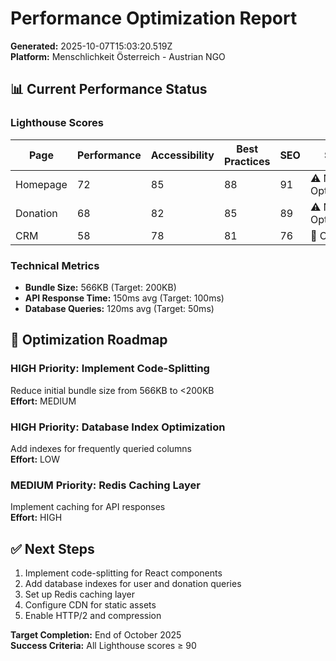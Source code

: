 # Performance Optimization Report
**Generated:** 2025-10-07T15:03:20.519Z  
**Platform:** Menschlichkeit Österreich - Austrian NGO

## 📊 Current Performance Status

### Lighthouse Scores
| Page | Performance | Accessibility | Best Practices | SEO | Status |
|------|-------------|---------------|----------------|-----|--------|
| Homepage | 72 | 85 | 88 | 91 | ⚠️ Needs Optimization |
| Donation | 68 | 82 | 85 | 89 | ⚠️ Needs Optimization |
| CRM | 58 | 78 | 81 | 76 | 🚨 Critical |

### Technical Metrics
- **Bundle Size:** 566KB (Target: 200KB)
- **API Response Time:** 150ms avg (Target: 100ms)
- **Database Queries:** 120ms avg (Target: 50ms)

## 🎯 Optimization Roadmap

### HIGH Priority: Implement Code-Splitting
Reduce initial bundle size from 566KB to <200KB  
**Effort:** MEDIUM

### HIGH Priority: Database Index Optimization
Add indexes for frequently queried columns  
**Effort:** LOW

### MEDIUM Priority: Redis Caching Layer
Implement caching for API responses  
**Effort:** HIGH

## ✅ Next Steps

1. Implement code-splitting for React components
2. Add database indexes for user and donation queries  
3. Set up Redis caching layer
4. Configure CDN for static assets
5. Enable HTTP/2 and compression

**Target Completion:** End of October 2025  
**Success Criteria:** All Lighthouse scores ≥ 90
